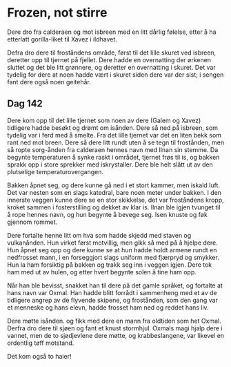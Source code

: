# Frozen, not stirre

Dere dro fra calderaen og mot isbreen med en litt dårlig følelse, etter å ha etterlatt gorilla-liket til Xavez i ildhavet.

Defra dro dere til froståndens område, først til det lille skuret ved isbreen, deretter  opp til tjernet på fjellet. Dere hadde en overnatting
der ørkenen sluttet og det ble litt grønnere, og deretter en overnatting i skuret. Det var tydelig for dere at noen hadde vært i skuret siden
dere var der sist; i sengen fant dere også noen geitehår. 

## Dag 142 

Dere kom opp til det lille tjernet som noen av dere (Galem og Xavez) tidligere hadde besøkt og drømt om isånden. Dere så ned på isbreen, som
tydelig var i ferd med å smelte. Fra det lille tjernet var det en liten bekk som rant ned mot breen. Dere så dere litt rundt uten å
se tegn til frostånden, men så ropte sorg-ånden fra calderaen hennes navn med Ilnan sin stemme. Da begynte temperaturen å synke raskt i området,
tjernet frøs til is, og bakken sprakk opp i store sprekker med iskrystaller. Dere ble helt slått ut av den plutselige temperaturovergangen.

Bakken åpnet seg, og dere kunne gå ned i et stort kammer, men iskald luft. Det var nesten som en slags katedral, bare noen meter under bakken.
I den innerste veggen kunne dere se en stor skikkelse, det var froståndens kropp, kroket sammen i fosterstilling og dekket av klar is. Ilnan
ble igjen tvunget til å rope hennes navn, og hun begynte å bevege seg. Isen knuste og føk gjennom rommet.

Dere fortalte henne litt om hva som hadde skjedd med staven og vulkanånden. Hun virket først motvillig, men gikk så med på å hjelpe dere. Hun
åpnet seg opp og dere kunne se at hun hadde holdt armene rundt en nedfrosset mann, i en forseggjort slags uniform med fjærpryd og smykker. 
Hun la ham forsiktig på bakken og trakk seg inn i veggen igjen. Dere tok ham med ut av hulen, og etter hvert begynte solen å tine ham opp. 

Når han ble bevisst, snakket han til dere på det gamle språket, og fortalte at hans navn var Oxmal. Han hadde blitt forrådt i sammenheng med
et av de tidligere angrep av de flyvende skipene, og frostånden, som den gang var et menneske og hans elevn, hadde frosset ham ned og reddet
hans liv. 

Dere møtte isånden. og fikk med dere en mann fra oldtiden som het Oxmal. Derfra dro dere
til sjøen og fant et knust stormhjul.
Oxmals magi hjalp dere i vannet, men de
to sjødjevlene dere møtte, og krabbeslangene,
var likevel en ordentlig tøff motstand.

Det kom også to haier!